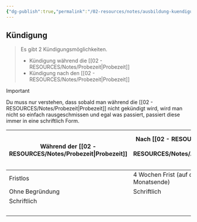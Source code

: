 ```yaml
---
{"dg-publish":true,"permalink":"/02-resources/notes/ausbildung-kuendigung/","tags":["GFN/LF01","GFN/prüfungsrelevant/AP1"],"noteIcon":"","updated":"2024-08-28T19:41:30.000+02:00"}
---
```


## Kündigung 
> Es gibt 2 Kündigungsmöglichkeiten. 
> - Kündigung während die [[02 - RESOURCES/Notes/Probezeit\|Probezeit]] 
> - Kündigung nach den [[02 - RESOURCES/Notes/Probezeit\|Probezeit]] 

> [!important] 
> Du muss  nur verstehen, dass sobald man während die [[02 - RESOURCES/Notes/Probezeit\|Probezeit]] nicht gekündigt wird, wird man nicht so einfach rausgeschmissen und egal was passiert, passiert diese immer in eine schriftlich Form. 

| Während der [[02 - RESOURCES/Notes/Probezeit\|Probezeit]] | Nach [[02 - RESOURCES/Notes/Probezeit\|Probezeit]] und [[02 - RESOURCES/Notes/Auszubildender\|Auszubildender]]-Entscheidung | Nach [[02 - RESOURCES/Notes/Probezeit\|Probezeit]] und [[02 - RESOURCES/Notes/Unternehmen\|Unternehmen]]-Entscheidung |
| ------------------------- | ------------------------------------------------------ | -------------------------------------------------- |
| Fristlos                  | 4 Wochen Frist (auf den 15. eines Monats oder Monatsende)                                         | wichtigen Grund                                    |
| Ohne Begründung           | Schriftlich                                            | Fristlos                                           |
| Schriftlich               |                                                        | Diebstahl                                          |
|                           |                                                        | Schriftlich                                                   |
